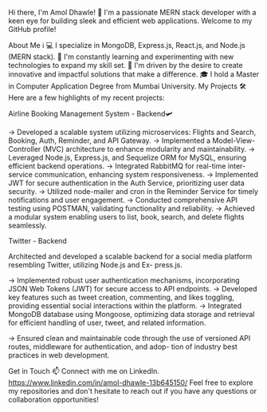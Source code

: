 Hi there, I'm Amol Dhawle! 👋
I'm a passionate MERN stack developer with a keen eye for building sleek and efficient web applications. Welcome to my GitHub profile!

About Me ℹ️
💻 I specialize in MongoDB, Express.js, React.js, and Node.js (MERN stack).
🌱 I'm constantly learning and experimenting with new technologies to expand my skill set.
🚀 I'm driven by the desire to create innovative and impactful solutions that make a difference.
🎓 I hold a Master in Computer Application Degree from Mumbai University.
My Projects 🛠️
Here are a few highlights of my recent projects:

Airline Booking Management System - Backend🛩️

-> Developed a scalable system utilizing microservices: Flights and Search, Booking, Auth, Reminder, and API Gateway.
-> Implemented a Model-View-Controller (MVC) architecture to enhance modularity and maintainability.
-> Leveraged Node.js, Express.js, and Sequelize ORM for MySQL, ensuring efficient backend operations.
-> Integrated RabbitMQ for real-time inter-service communication, enhancing system responsiveness.
-> Implemented JWT for secure authentication in the Auth Service, prioritizing user data security.
-> Utilized node-mailer and cron in the Reminder Service for timely notifications and user engagement.
-> Conducted comprehensive API testing using POSTMAN, validating functionality and reliability.
-> Achieved a modular system enabling users to list, book, search, and delete flights seamlessly.

Twitter - Backend

Architected and developed a scalable backend for a social media platform resembling Twitter, utilizing Node.js and Ex-
press.js.

-> Implemented robust user authentication mechanisms, incorporating JSON Web Tokens (JWT) for secure access to API
endpoints.
-> Developed key features such as tweet creation, commenting, and likes toggling, providing essential social interactions
within the platform.
-> Integrated MongoDB database using Mongoose, optimizing data storage and retrieval for efficient handling of user, tweet,
and related information.

-> Ensured clean and maintainable code through the use of versioned API routes, middleware for authentication, and adop-
tion of industry best practices in web development.

Get in Touch 📫
Connect with me on LinkedIn. https://www.linkedin.com/in/amol-dhawle-13b645150/
Feel free to explore my repositories and don't hesitate to reach out if you have any questions or collaboration opportunities!


